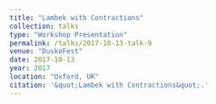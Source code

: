 ```yaml
---
title: "Lambek with Contractions"
collection: talks
type: "Workshop Presentation"
permalink: /talks/2017-10-13-talk-9
venue: "DuskoFest"
date: 2017-10-13
year: 2017
location: "Oxford, UK"
citation: '&quot;Lambek with Contractions&quot;.'
---
```

